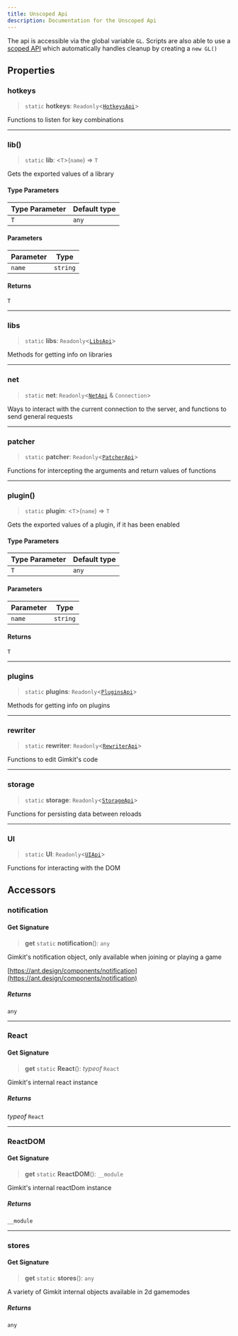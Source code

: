 ```yaml
---
title: Unscoped Api
description: Documentation for the Unscoped Api
---
```

The api is accessible via the global variable `GL`. Scripts are also able to use a [scoped API](./scopedapi) which automatically handles cleanup by creating a `new GL()`
## Properties



### hotkeys

> `static` **hotkeys**: `Readonly`\<[`HotkeysApi`](/api/hotkeys)\>

Functions to listen for key combinations

***

### lib()

> `static` **lib**: \<`T`\>(`name`) => `T`

Gets the exported values of a library

#### Type Parameters

| Type Parameter | Default type |
| ------ | ------ |
| `T` | `any` |

#### Parameters

| Parameter | Type |
| ------ | ------ |
| `name` | `string` |

#### Returns

`T`

***

### libs

> `static` **libs**: `Readonly`\<[`LibsApi`](/api/libs)\>

Methods for getting info on libraries

***

### net

> `static` **net**: `Readonly`\<[`NetApi`](/api/net) & `Connection`\>

Ways to interact with the current connection to the server,
and functions to send general requests

***

### patcher

> `static` **patcher**: `Readonly`\<[`PatcherApi`](/api/patcher)\>

Functions for intercepting the arguments and return values of functions

***

### plugin()

> `static` **plugin**: \<`T`\>(`name`) => `T`

Gets the exported values of a plugin, if it has been enabled

#### Type Parameters

| Type Parameter | Default type |
| ------ | ------ |
| `T` | `any` |

#### Parameters

| Parameter | Type |
| ------ | ------ |
| `name` | `string` |

#### Returns

`T`

***

### plugins

> `static` **plugins**: `Readonly`\<[`PluginsApi`](/api/plugins)\>

Methods for getting info on plugins

***

### rewriter

> `static` **rewriter**: `Readonly`\<[`RewriterApi`](/api/rewriter)\>

Functions to edit Gimkit's code

***

### storage

> `static` **storage**: `Readonly`\<[`StorageApi`](/api/storage)\>

Functions for persisting data between reloads

***

### UI

> `static` **UI**: `Readonly`\<[`UIApi`](/api/ui)\>

Functions for interacting with the DOM

## Accessors



### notification

#### Get Signature

> **get** `static` **notification**(): `any`

Gimkit's notification object, only available when joining or playing a game

[https://ant.design/components/notification](https://ant.design/components/notification)

##### Returns

`any`

***

### React

#### Get Signature

> **get** `static` **React**(): *typeof* `React`

Gimkit's internal react instance

##### Returns

*typeof* `React`

***

### ReactDOM

#### Get Signature

> **get** `static` **ReactDOM**(): `__module`

Gimkit's internal reactDom instance

##### Returns

`__module`

***

### stores

#### Get Signature

> **get** `static` **stores**(): `any`

A variety of Gimkit internal objects available in 2d gamemodes

##### Returns

`any`
